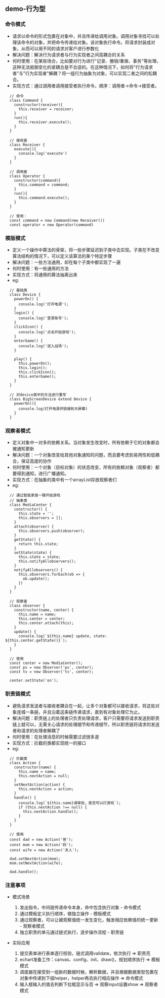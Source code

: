 ## demo-行为型
### 命令模式
  * 请求以命令的形式包裹在对象中，并且传递给调用对象。调用对象寻找可以处理该命令的对象，并把命令传递给对象。该对象执行命令。将请求封装成对象，从而可以用不同的请求对客户进行参数化
  * 解决问题：解决行为请求者与行为实现者之间高耦合的关系
  * 何时使用：在某些场合，比如要对行为进行"记录、撤销/重做、事务"等处理，这种无法抵御变化的紧耦合是不合适的。在这种情况下，如何将"行为请求者"与"行为实现者"解耦？将一组行为抽象为对象，可以实现二者之间的松耦合。
  * 实现方式：通过调用者调用接受者执行命令，顺序：调用者→命令→接受者。
  ```
    // 命令
    class Command {
      constructor(receiver){
        this.receiver = receiver;
      }
      run(){
        this.receiver.execute();
      }
    }

    // 接收者
    class Receiver {
      execute(){
        console.log('execute')
      }
    }

    // 调用者
    class Operator {
      constructor(command){
        this.command = command;
      }
      run(){
        this.command.execute();
      }
    }

    // 使用：
    const command = new Command(new Receiver())
    const operator = new Operator(command)
  ```
### 模版模式
  * 定义一个操作中算法的骨架，将一些步骤延迟到子类中去实现。子类在不改变算法结构的情况下，可以定义该算法的某个特定步骤
  * 解决问题：一些方法通用，却在每个子类中都实现了一遍
  * 何时使用：有一些通用的方法
  * 实现方式：将通用的算法抽离出来
  * eg:
  ```
    // 基础类
    class Device {
      powerOn() {
        console.log('打开电源');
      }
      login() {
        console.log('登录账号');
      }
      clickIcon() {
        console.log('点击开始游戏');
      }
      enterGame() {
        console.log('进入战场');
      }

      play() {
        this.powerOn();
        this.login();
        this.clickIcon();
        this.enterGame();
      }
    }

    // 对device类中的方法进行重写
    class BigScreenDevice extend Device {
      powerOn(){
        console.log(打开电源并链接到大屏幕)
      }
    }
  ```
### 观察者模式
  * 定义对象中一对多的依赖关系。当对象发生改变时，所有依赖于它的对象都会被通知更新
  * 解决问题：一个对象改变给其他对象通知的问题，而且要考虑到易用性和低耦合，保证高度的协作
  * 何时使用：一个对象（目标对象）的状态改变，所有的依赖对象（观察者）都要得到通知，进行广播通知。
  * 实现方式：在抽象的类中有一个arrayList存放观察者们
  * eg:
  ```
    // 通过智能家居一键开始游戏
    // 抽象类
    class MediaCenter {
      constructor() {
        this.state = '';
        this.observers = [];
      }
      attach(observer) {
        this.observers.push(observer);
      }
      getState() {
        return this.state;
      }
      setState(state) {
        this.state = state;
        this.notifyAllobservers();
      }
      notifyAllobservers() {
        this.observers.forEach(ob => {
          ob.update();
        })
      }
    }

    // 观察者
    class observer {
      constructor(name, center) {
        this.name = name;
        this.center = center;
        this.center.attach(this);
      }
      update() {
        console.log(`${this.name} update, state: ${this.center.getState()}`);
      }
    }

    // 使用
    const center = new MediaCenter();
    const ps = new Observer('ps', center);
    const tv = new Observer('tv', center);

    center.setState('on');
  ```
### 职责链模式
  * 避免请求发送者与接收者耦合在一起，让多个对象都可以接收请求，将这些对象连城一条链，并且沿着这条链传递请求，直到有对象处理它为止。
  * 解决问题：职责链上的处理者只负责处理请求，客户只需要将请求发送到职责链上就可以，无需关心请求的处理细节和传递细节，所以职责链将请求的发送者和请求的处理者解耦了
  * 何时使用：在处理消息的时候需要过滤很多道
  * 实现方式：拦截的类都实现统一的接口
  * eg:
  ```
    // 拦截类
    class Action {
      constructor(name) {
        this.name = name;
        this.nextAction = null;
      }
      setNextAction(action) {
        this.nextAction = action;
      }
      handle() {
        console.log(`${this.name}请审批，是否可以打游戏`);
        if (this.nextAction !== null) {
          this.nextAction.handle();
        }
      }
    }

    // 使用
    const dad = new Action('爸');
    const mom = new Action('妈');
    const wife = new Action('夫人');

    dad.setNextAction(mom);
    mom.setNextAction(wife);

    dad.handle();
  ```
  
### 注意事项
  - 模式场景
    1. 发出指令，中间层传递命令本身，命中包含执行对象 - 命令模式
    2. 通过模板定义执行顺序，做独立操作 - 模板模式
    3. 通过观察者，可以让被观察值统一发生变化，触发相应依赖值的统一更新 - 观察者模式
    4. 独立职责的单元通过链式执行，逐步操作流程 - 职责链

  - 实际应用
    1. 提交表单进行表单逐行校验，链式调用validate，依次执行 => 职责亮
    2. echart准备工作：canvas、config、init、draw()，规划顺序执行 => 模板模式
    3. 调度器在接受到一组新的数据时候，解析数据，并且根据数据类型包裹在对象中传递到下级helper，helper再去执行相应操作 => 命令模式
    4. 输入框输入的值去判断下拉框显示与否 => 观察input设置show => 观察者模式  
